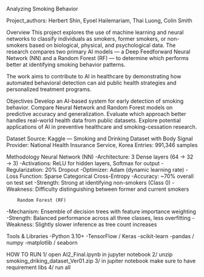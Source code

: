 Analyzing Smoking Behavior

Project_authors: Herbert Shin, Eyoel Hailemariam, Thai Luong, Colin Smith

Overview
This project explores the use of machine learning and neural networks to classify individuals as smokers, former smokers, or non-smokers based on biological, physical, and psychological data.
The research compares two primary AI models — a Deep Feedforward Neural Network (NN) and a Random Forest (RF) — to determine which performs better at identifying smoking behavior patterns.

The work aims to contribute to AI in healthcare by demonstrating how automated behavioral detection can aid public health strategies and personalized treatment programs.

Objectives
Develop an AI-based system for early detection of smoking behavior.
Compare Neural Network and Random Forest models on predictive accuracy and generalization.
Evaluate which approach better handles real-world health data from public datasets.
Explore potential applications of AI in preventive healthcare and smoking-cessation research.

Dataset
Source: Kaggle — Smoking and Drinking Dataset with Body Signal
Provider: National Health Insurance Service, Korea
Entries: 991,346 samples

Methodology
        Neural Network (NN)
-Architecture: 3 Dense layers (64 → 32 → 3)
-Activations: ReLU for hidden layers, Softmax for output
-Regularization: 20% Dropout
-Optimizer: Adam (dynamic learning rate)
-Loss Function: Sparse Categorical Cross-Entropy
-Accuracy: ~70% overall on test set
-Strength: Strong at identifying non-smokers (Class 0)
-Weakness: Difficulty distinguishing between former and current smokers

        Random Forest (RF)
-Mechanism: Ensemble of decision trees with feature importance weighting
-Strength: Balanced performance across all three classes, less overfitting
-Weakness: Slightly slower inference as tree count increases

Tools & Libraries
-Python 3.10+
-TensorFlow / Keras
-scikit-learn
-pandas / numpy
-matplotlib / seaborn

HOW TO RUN
1/ open AI2_Final.ipynb in jupyter notebook
2/ unzip smoking_driking_dataset_Ver01.zip
3/ in jupiter notebook make sure to have requirement libs
4/ run all
